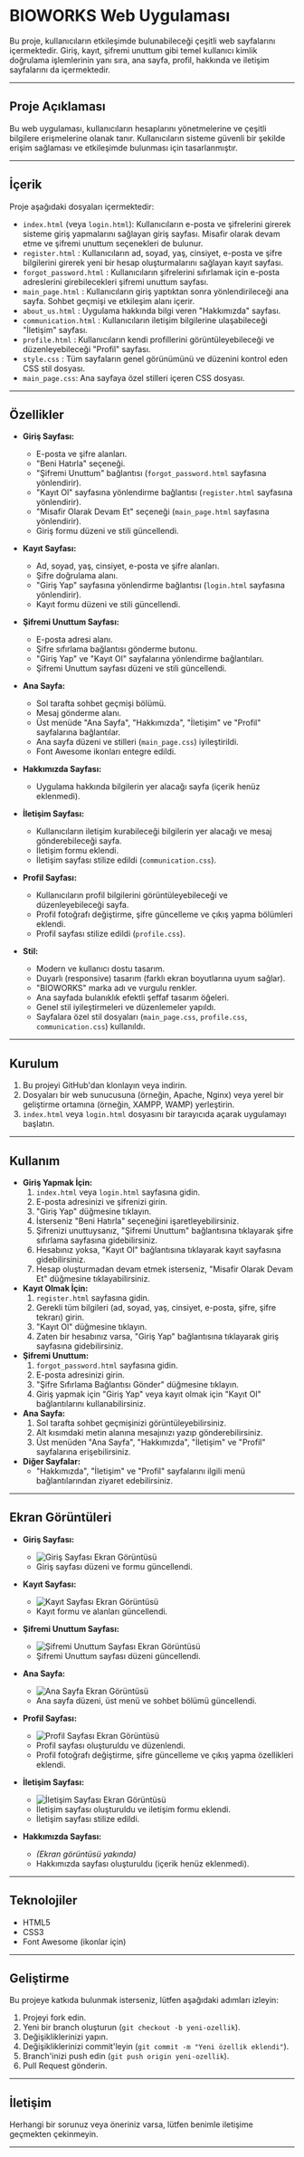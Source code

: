 # BIOWORKS Web Uygulaması

Bu proje, kullanıcıların etkileşimde bulunabileceği çeşitli web sayfalarını içermektedir. Giriş, kayıt, şifremi unuttum gibi temel kullanıcı kimlik doğrulama işlemlerinin yanı sıra, ana sayfa, profil, hakkında ve iletişim sayfalarını da içermektedir.

---

## Proje Açıklaması

Bu web uygulaması, kullanıcıların hesaplarını yönetmelerine ve çeşitli bilgilere erişmelerine olanak tanır. Kullanıcıların sisteme güvenli bir şekilde erişim sağlaması ve etkileşimde bulunması için tasarlanmıştır.

---

## İçerik

Proje aşağıdaki dosyaları içermektedir:

* `index.html` (veya `login.html`): Kullanıcıların e-posta ve şifrelerini girerek sisteme giriş yapmalarını sağlayan giriş sayfası. Misafir olarak devam etme ve şifremi unuttum seçenekleri de bulunur.
* `register.html` : Kullanıcıların ad, soyad, yaş, cinsiyet, e-posta ve şifre bilgilerini girerek yeni bir hesap oluşturmalarını sağlayan kayıt sayfası.
* `forgot_password.html` : Kullanıcıların şifrelerini sıfırlamak için e-posta adreslerini girebilecekleri şifremi unuttum sayfası.
* `main_page.html` : Kullanıcıların giriş yaptıktan sonra yönlendirileceği ana sayfa. Sohbet geçmişi ve etkileşim alanı içerir.
* `about_us.html` : Uygulama hakkında bilgi veren "Hakkımızda" sayfası.
* `communication.html` : Kullanıcıların iletişim bilgilerine ulaşabileceği "İletişim" sayfası.
* `profile.html` : Kullanıcıların kendi profillerini görüntüleyebileceği ve düzenleyebileceği "Profil" sayfası.
* `style.css` : Tüm sayfaların genel görünümünü ve düzenini kontrol eden CSS stil dosyası.
* `main_page.css`: Ana sayfaya özel stilleri içeren CSS dosyası.

---

## Özellikler

* **Giriş Sayfası:**

    * E-posta ve şifre alanları.
    * "Beni Hatırla" seçeneği.
    * "Şifremi Unuttum" bağlantısı (`forgot_password.html` sayfasına yönlendirir).
    * "Kayıt Ol" sayfasına yönlendirme bağlantısı (`register.html` sayfasına yönlendirir).
    * "Misafir Olarak Devam Et" seçeneği (`main_page.html` sayfasına yönlendirir).
    * Giriş formu düzeni ve stili güncellendi.

* **Kayıt Sayfası:**

    * Ad, soyad, yaş, cinsiyet, e-posta ve şifre alanları.
    * Şifre doğrulama alanı.
    * "Giriş Yap" sayfasına yönlendirme bağlantısı (`login.html` sayfasına yönlendirir).
    * Kayıt formu düzeni ve stili güncellendi.

* **Şifremi Unuttum Sayfası:**

    * E-posta adresi alanı.
    * Şifre sıfırlama bağlantısı gönderme butonu.
    * "Giriş Yap" ve "Kayıt Ol" sayfalarına yönlendirme bağlantıları.
    * Şifremi Unuttum sayfası düzeni ve stili güncellendi.

* **Ana Sayfa:**

    * Sol tarafta sohbet geçmişi bölümü.
    * Mesaj gönderme alanı.
    * Üst menüde "Ana Sayfa", "Hakkımızda", "İletişim" ve "Profil" sayfalarına bağlantılar.
    * Ana sayfa düzeni ve stilleri (`main_page.css`) iyileştirildi.
    * Font Awesome ikonları entegre edildi.

* **Hakkımızda Sayfası:**

    * Uygulama hakkında bilgilerin yer alacağı sayfa (içerik henüz eklenmedi).

* **İletişim Sayfası:**

    * Kullanıcıların iletişim kurabileceği bilgilerin yer alacağı ve mesaj gönderebileceği sayfa.
    * İletişim formu eklendi.
    * İletişim sayfası stilize edildi (`communication.css`).

* **Profil Sayfası:**

    * Kullanıcıların profil bilgilerini görüntüleyebileceği ve düzenleyebileceği sayfa.
    * Profil fotoğrafı değiştirme, şifre güncelleme ve çıkış yapma bölümleri eklendi.
    * Profil sayfası stilize edildi (`profile.css`).

* **Stil:**

    * Modern ve kullanıcı dostu tasarım.
    * Duyarlı (responsive) tasarım (farklı ekran boyutlarına uyum sağlar).
    * "BIOWORKS" marka adı ve vurgulu renkler.
    * Ana sayfada bulanıklık efektli şeffaf tasarım öğeleri.
    * Genel stil iyileştirmeleri ve düzenlemeler yapıldı.
    * Sayfalara özel stil dosyaları (`main_page.css`, `profile.css`, `communication.css`) kullanıldı.

---

## Kurulum

1.  Bu projeyi GitHub'dan klonlayın veya indirin.
2.  Dosyaları bir web sunucusuna (örneğin, Apache, Nginx) veya yerel bir geliştirme ortamına (örneğin, XAMPP, WAMP) yerleştirin.
3.  `index.html` veya `login.html` dosyasını bir tarayıcıda açarak uygulamayı başlatın.

---

## Kullanım

* **Giriş Yapmak İçin:**
    1.  `index.html` veya `login.html` sayfasına gidin.
    2.  E-posta adresinizi ve şifrenizi girin.
    3.  "Giriş Yap" düğmesine tıklayın.
    4.  İsterseniz "Beni Hatırla" seçeneğini işaretleyebilirsiniz.
    5.  Şifrenizi unuttuysanız, "Şifremi Unuttum" bağlantısına tıklayarak şifre sıfırlama sayfasına gidebilirsiniz.
    6.  Hesabınız yoksa, "Kayıt Ol" bağlantısına tıklayarak kayıt sayfasına gidebilirsiniz.
    7.  Hesap oluşturmadan devam etmek isterseniz, "Misafir Olarak Devam Et" düğmesine tıklayabilirsiniz.
* **Kayıt Olmak İçin:**
    1.  `register.html` sayfasına gidin.
    2.  Gerekli tüm bilgileri (ad, soyad, yaş, cinsiyet, e-posta, şifre, şifre tekrarı) girin.
    3.  "Kayıt Ol" düğmesine tıklayın.
    4.  Zaten bir hesabınız varsa, "Giriş Yap" bağlantısına tıklayarak giriş sayfasına gidebilirsiniz.
* **Şifremi Unuttum:**
    1.  `forgot_password.html` sayfasına gidin.
    2.  E-posta adresinizi girin.
    3.  "Şifre Sıfırlama Bağlantısı Gönder" düğmesine tıklayın.
    4.  Giriş yapmak için "Giriş Yap" veya kayıt olmak için "Kayıt Ol" bağlantılarını kullanabilirsiniz.
* **Ana Sayfa:**
    1.  Sol tarafta sohbet geçmişinizi görüntüleyebilirsiniz.
    2.  Alt kısımdaki metin alanına mesajınızı yazıp gönderebilirsiniz.
    3.  Üst menüden "Ana Sayfa", "Hakkımızda", "İletişim" ve "Profil" sayfalarına erişebilirsiniz.
* **Diğer Sayfalar:**
    * "Hakkımızda", "İletişim" ve "Profil" sayfalarını ilgili menü bağlantılarından ziyaret edebilirsiniz.

---

## Ekran Görüntüleri

* **Giriş Sayfası:**

    * ![Giriş Sayfası Ekran Görüntüsü](photos/z-site_preview/giris-yap_v1.png)
    * Giriş sayfası düzeni ve formu güncellendi.

* **Kayıt Sayfası:**

    * ![Kayıt Sayfası Ekran Görüntüsü](photos/z-site_preview/kayit-ol_v1.png)
    * Kayıt formu ve alanları güncellendi.

* **Şifremi Unuttum Sayfası:**

    * ![Şifremi Unuttum Sayfası Ekran Görüntüsü](photos/z-site_preview/sifremi-unuttum_v1.png)
    * Şifremi Unuttum sayfası düzeni güncellendi.

* **Ana Sayfa:**

    * ![Ana Sayfa Ekran Görüntüsü](photos/z-site_preview/ana-sayfa_v1.png)
    * Ana sayfa düzeni, üst menü ve sohbet bölümü güncellendi.

* **Profil Sayfası:**

    * ![Profil Sayfası Ekran Görüntüsü](photos\z-site_preview\profil_v1.png)
    * Profil sayfası oluşturuldu ve düzenlendi.
    * Profil fotoğrafı değiştirme, şifre güncelleme ve çıkış yapma özellikleri eklendi.

* **İletişim Sayfası:**

    * ![İletişim Sayfası Ekran Görüntüsü](photos/z-site_preview/iletişim_v1.png)
    * İletişim sayfası oluşturuldu ve iletişim formu eklendi.
    * İletişim sayfası stilize edildi.

* **Hakkımızda Sayfası:**

    * _(Ekran görüntüsü yakında)_
    * Hakkımızda sayfası oluşturuldu (içerik henüz eklenmedi).


---

## Teknolojiler

* HTML5
* CSS3
* Font Awesome (ikonlar için)

---

## Geliştirme

Bu projeye katkıda bulunmak isterseniz, lütfen aşağıdaki adımları izleyin:

1.  Projeyi fork edin.
2.  Yeni bir branch oluşturun (`git checkout -b yeni-ozellik`).
3.  Değişikliklerinizi yapın.
4.  Değişikliklerinizi commit'leyin (`git commit -m "Yeni özellik eklendi"`).
5.  Branch'inizi push edin (`git push origin yeni-ozellik`).
6.  Pull Request gönderin.

---

## İletişim

Herhangi bir sorunuz veya öneriniz varsa, lütfen benimle iletişime geçmekten çekinmeyin.

---